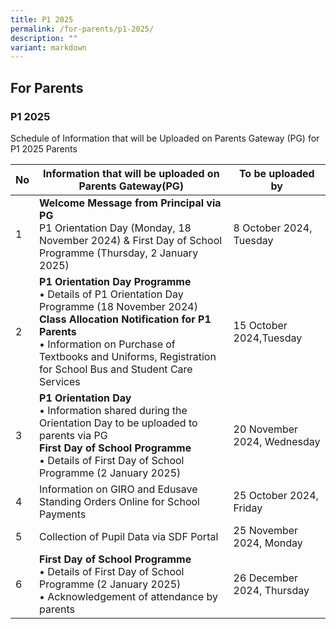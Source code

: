 ```yaml
---
title: P1 2025
permalink: /for-parents/p1-2025/
description: ""
variant: markdown
---
```

## For&nbsp;Parents

### P1 2025

Schedule of Information that will be Uploaded on Parents Gateway (PG) for P1 2025 Parents
<table>
<thead>
  <tr>
    <th>No</th>
    <th>Information that will be uploaded on Parents Gateway(PG)</th>
    <th>To be uploaded by</th>
   </tr>
</thead>
<tbody>
  <tr>
    <td>1</td>
		<td><b>Welcome Message from Principal via PG</b><br>
P1 Orientation Day (Monday, 18 November 2024) &amp;	First Day of School Programme (Thursday, 2 January 2025) </td>
    <td>8 October 2024, Tuesday</td>
    </tr>
	<tr>
    <td>2</td>
		<td><b>P1 Orientation Day Programme </b><br>
•	Details of P1 Orientation Day Programme (18 November 2024) <br><b>Class Allocation Notification for P1 Parents</b><br>
•	Information on Purchase of Textbooks and Uniforms, Registration for School Bus and Student Care Services</td>
    <td>15 October 2024,Tuesday</td>
    </tr>

    
<tr>
    <td>3</td>
	<td><b>P1 Orientation Day</b> <br>
	• Information shared during the Orientation Day to be uploaded to parents via PG <br><b>First Day of School Programme </b><br>
	•	Details of First Day of School Programme (2 January 2025) <br>
</td>
    <td>20 November 2024, Wednesday</td>
    </tr>
	 <tr><td>4</td>
    <td>
		Information on GIRO and Edusave Standing Orders Online for School Payments</td>
    <td>25 October 2024, Friday</td>
    </tr>	
			<tr>
    <td>5</td>
    <td>Collection of Pupil Data via SDF Portal</td>
    <td>25 November 2024, Monday</td>
    </tr>	
			<tr>
    <td>6</td>
				<td><b>First Day of School Programme</b><br>
•	Details of First Day of School Programme (2 January 2025)<br>
•	Acknowledgement of attendance by parents</td>
    <td>26 December 2024, Thursday</td>
    </tr>	
		</tbody>
		</table>